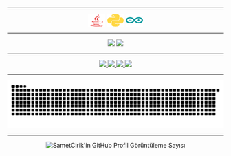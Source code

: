 <!--
# Hello! I'm Samet Cırık!

## About me

I'm a technology enthusiast focused on finding solutions through **unconventional methods**, always learning from my mistakes to push myself forward. For me, coding is more than just a tool; it's the art of building my own solutions and vision from the ground up. I am currently active in **Game Development (C# & Unity)** and **Desktop UI/UX Applications (Java)**.

---


<!--
### My Approach to Development:

- **Detail-Oriented:** I dive deep into details to ensure that everything delivered to the user is polished and intuitive.
- **Continuous Learning:** I am always open to new technologies and challenges. My failures are valuable lessons that open the door to the next solution.
- **Solo Drive:** I generally prefer to execute my projects **independently**. Working with a high degree of autonomy in line with my own vision allows me to achieve the best results. *(I am aware of the challenges this preference presents and aim to develop my collaborative skills over time.)*

Take a look at the projects that excite me the most and which I believe have high potential. ***Every line of code I write is a story of learning and progress.***
-->

<!--
## Description/Listed Technologies:

### Core Strength:
- ***Java***
- **Arduino** 
- **Python**

### Other Proficiency Areas (from most to least):
- **C#**
- **C++**
- **C**

### Interested/Learning Languages:
- **Ruby**
- **Go**
- **Swift**
- **CSS**
- **JavaScript**

-->

<!--
### Special Focus Areas:

- **Artificial Intelligence** (AI)
- **Game Development** (Unity or Unreal Engine)
- **VR Technologies**
-->


-----

<!-- TODO: Github grafikleri vesaire buraya eklenecek. -->

<div align="center" style="display: inline_block">
  <img align="center" alt="SmtCrk-Java" height="30" width="40" src="https://raw.githubusercontent.com/devicons/devicon/master/icons/java/java-plain.svg">
  <img align="center" alt="SmtCrk-Pyton" height="30" width="40" src="https://raw.githubusercontent.com/devicons/devicon/master/icons/python/python-plain.svg">
  <img align="center" alt="SmtCrk-Arduino" height="30" width="40" src="https://raw.githubusercontent.com/devicons/devicon/master/icons/arduino/arduino-original.svg">
  
  <!--
  <img align="center" alt="SmtCrk-C" height="30" width="40" src="https://raw.githubusercontent.com/devicons/devicon/master/icons/c/c-original.svg">
  <img align="center" alt="SmtCrk-C++" height="30" width="40" src="https://raw.githubusercontent.com/devicons/devicon/master/icons/cplusplus/cplusplus-plain.svg">
  <img align="center" alt="SmtCrk-C#" height="30" width="40" src="https://raw.githubusercontent.com/devicons/devicon/master/icons/csharp/csharp-plain.svg">
  -->
</div>

----

<!-- Statların boyutlarını değiştirmek istiyorsan aşağıdaki kodu yorum satırından çıkar. 
![GitHub Stats](https://github-readme-stats.vercel.app/api?username=SametCirik&theme=merko&hide_border=false)  
![Top Languages](https://github-readme-stats.vercel.app/api/top-langs/?username=SametCirik&layout=compact&theme=merko&hide_border=false)
-->

<!-- Statların boyutlarını değiştirmek istiyorsan aşağıdaki kodu yorum satırından çıkar. -->
<div align="center" >
  <!-- <a href="https://github.com/SametCirik"> -->
  <img height="149 cm" src="https://github-readme-stats.vercel.app/api?username=SametCirik&theme=merko&hide_border=false"> 
  <img height="149 cm" src="https://github-readme-stats.vercel.app/api/top-langs/?username=SametCirik&layout=compact&theme=merko&hide_border=false"> 
</div>


----

<!-- İletişim Bilgileri -->
<div align="center" >
  <a href="https://bsky.app/profile/sametcirik35.bsky.social" target="_blank">
    <img src="https://img.shields.io/badge/-Bluesky-4E82F7?style=for-the-badge&logo=bluesky&logoColor=white" target="_blank">
  </a>
  <a href="https://instagram.com/sametcirik35" target="_blank">
    <img src="https://img.shields.io/badge/-Instagram-%23E4405F?style=for-the-badge&logo=instagram&logoColor=white" target="_blank">
  </a>
  <a href="www.linkedin.com/in/sametcirik" target="_blank">
    <img src="https://img.shields.io/badge/-LinkedIn-%230077B5?style=for-the-badge&logo=linkedin&logoColor=white" target="_blank">
  </a> 
  <a href="mailto:sametcirik35@gmail.com"> 
    <img src="https://img.shields.io/badge/-Gmail-%23333?style=for-the-badge&logo=gmail&logoColor=white" target="_blank">
  </a>
</div>

----

<!-- Snake Animation -->
![snake_gif](https://github.com/SametCirik/SametCirik/blob/output/github-snake-dark.svg)

----

<!-- Profile View Count -->
<p align="center">
  <img src="https://komarev.com/ghpvc/?username=SametCirik&label=PROFILE+VIEWS&color=green&style=flat" alt="SametCirik'in GitHub Profil Görüntüleme Sayısı" />
</p>
